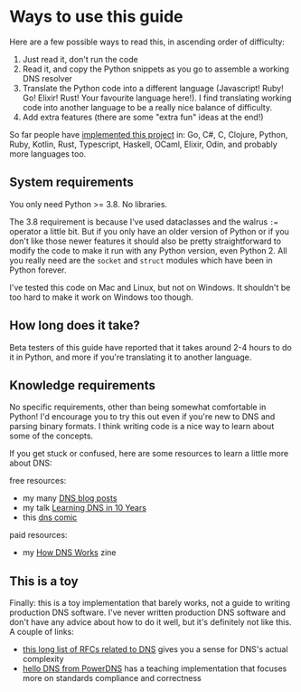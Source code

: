 # Ways to use this guide

Here are a few possible ways to read this, in ascending order of difficulty:

1. Just read it, don't run the code
2. Read it, and copy the Python snippets as you go to assemble a working DNS resolver
3. Translate the Python code into a different language (Javascript! Ruby!
   Go! Elixir! Rust! Your favourite language here!). I find translating working
   code into another language to be a really nice balance of difficulty.
4. Add extra features (there are some "extra fun" ideas at the end!)

So far people have [implemented this project](https://github.com/search?q=dns+weekend&type=repositories) in: Go, C#, C, Clojure, Python, Ruby, Kotlin, Rust,
Typescript, Haskell, OCaml, Elixir, Odin, and probably more languages too.

## System requirements

You only need Python >= 3.8. No libraries.

The 3.8 requirement is because I've used dataclasses and the walrus `:=`
operator a little bit. But if you only have an older version of Python or if
you don't like those newer features it should also be pretty straightforward to
modify the code to make it run with any Python version, even Python 2. All you
really need are the `socket` and `struct` modules which have been in Python
forever.

I've tested this code on Mac and Linux, but not on Windows. It shouldn't be too hard to make it work on Windows too though.

## How long does it take?

Beta testers of this guide have reported that it takes around 2-4 hours to do
it in Python, and more if you're translating it to another language.

## Knowledge requirements

No specific requirements, other than being somewhat comfortable in Python! I'd
encourage you to try this out even if you're new to DNS and parsing binary
formats. I think writing code is a nice way to learn about some of the concepts.

If you get stuck or confused, here are some resources to learn a little more
about DNS:

free resources:

* my many [DNS blog posts](https://jvns.ca/#dns)
* my talk [Learning DNS in 10 Years](https://jvns.ca/blog/2023/05/08/new-talk-learning-dns-in-10-years/)
* this [dns comic](https://howdns.works/)

paid resources:

* my [How DNS Works](https://wizardzines.com/zines/dns) zine

## This is a toy

Finally: this is a toy implementation that barely works, not a guide to writing
production DNS software. I've never written production DNS software and don't
have any advice about how to do it well, but it's definitely not like this. A couple of links:

* [this long list of RFCs related to DNS](https://www.statdns.com/rfc/) gives you a sense for DNS's actual complexity
* [hello DNS from PowerDNS](https://powerdns.org/hello-dns/) has a teaching implementation that focuses more on standards compliance and correctness
